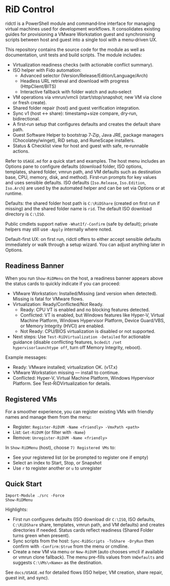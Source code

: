 # RiD Control

ridctl is a PowerShell module and command‑line interface for managing
virtual machines used for development workflows. It consolidates
existing guides for provisioning a VMware Workstation guest and
synchronising scripts between host and guest into a single tool with a
menu‑driven UX.

This repository contains the source code for the module as well as
documentation, unit tests and build scripts. The module includes:

- Virtualization readiness checks (with actionable conflict summary).
- ISO helper with Fido automation:
  - Advanced selector (Version/Release/Edition/Language/Arch)
  - Headless URL retrieval and download with progress (HttpClient/BITS)
  - Interactive fallback with folder watch and auto‑select
- VM operations via vmrun/vmcli (start/stop/snapshot; new VM via clone or fresh create).
- Shared folder repair (host) and guest verification integration.
- Sync v1 (host ↔ share): timestamp+size compare, dry‑run, bidirectional.
- A first‑run setup that configures defaults and creates the default share path.
- Guest Software Helper to bootstrap 7‑Zip, Java JRE, package managers (Chocolatey/winget), RiD setup, and RuneScape installers.
- Status & Checklist view for host and guest with safe, re‑runnable actions.

Refer to `USAGE.md` for a quick start and examples. The host menu includes an Options pane to configure defaults (download folder, ISO options, templates, shared folder, vmrun path, and VM defaults such as destination base, CPU, memory, disk, and method). First‑run prompts for key values and uses sensible defaults.
ISO defaults (`Iso.Release`, `Iso.Edition`, `Iso.Arch`) are used by the automated helper and can be set via Options or at runtime.

Defaults: the shared folder host path is `C:\RiDShare` (created on first run if missing) and the shared folder name is `rid`. The default ISO download directory is `C:\ISO`.

Public cmdlets support native `-WhatIf/-Confirm` (safe by default); private helpers may still use `-Apply` internally where noted.

Default-first UX: on first run, ridctl offers to either accept sensible defaults immediately or walk through a setup wizard. You can adjust anything later in Options.

## Readiness Banner

When you run `Show-RiDMenu` on the host, a readiness banner appears above the status cards to quickly indicate if you can proceed:

- VMware Workstation: Installed/Missing (and version when detected). Missing is fatal for VMware flows.
- Virtualization: Ready/Conflicted/Not Ready.
  - Ready: CPU VT is enabled and no blocking features detected.
  - Conflicted: VT is enabled, but Windows features like Hyper-V, Virtual Machine Platform, Windows Hypervisor Platform, Device Guard/VBS, or Memory Integrity (HVCI) are enabled.
  - Not Ready: CPU/BIOS virtualization is disabled or not supported.
- Next steps: Use `Test-RiDVirtualization -Detailed` for actionable guidance (disable conflicting features, `bcdedit /set hypervisorlaunchtype off`, turn off Memory Integrity, reboot).

Example messages:
- Ready: VMware installed; virtualization OK. (v17.x)
- VMware Workstation missing — install to continue.
- Conflicted: Hyper-V, Virtual Machine Platform, Windows Hypervisor Platform. See Test-RiDVirtualization for details.

## Registered VMs

For a smoother experience, you can register existing VMs with friendly names and manage them from the menu:
- Register: `Register-RiDVM -Name <friendly> -VmxPath <path>`
- List: `Get-RiDVM` (or filter with `-Name`)
- Remove: `Unregister-RiDVM -Name <friendly>`

In `Show-RiDMenu` (host), choose `7) Registered VMs` to:
- See your registered list (or be prompted to register one if empty)
- Select an index to Start, Stop, or Snapshot
- Use `r` to register another or `u` to unregister

## Quick Start

```pwsh
Import-Module ./src -Force
Show-RiDMenu
```

Highlights:
- First run configures defaults (ISO download dir `C:\ISO`, ISO defaults, `C:\RiDShare` share, templates, vmrun path, and VM defaults) and creates directories if needed. Status cards reflect readiness (Shared Folder turns green when present).
- Sync scripts from the host: `Sync-RiDScripts -ToShare -DryRun` then confirm with `-Confirm:$true` from the menu or cmdline.
- Create a new VM via menu or `New-RiDVM` (auto chooses vmcli if available or vmrun clone fallback). The menu pre-fills values from `VmDefaults` and suggests `C:\VMs\<Name>` as the destination.

See `docs/USAGE.md` for detailed flows (ISO helper, VM creation, share repair, guest init, and sync).
